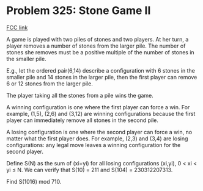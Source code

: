 # Problem 325: Stone Game II

[FCC link](https://www.freecodecamp.org/learn/coding-interview-prep/project-euler/problem-325-stone-game-ii)

A game is played with two piles of stones and two players. At her turn, a player
removes a number of stones from the larger pile. The number of stones she
removes must be a positive multiple of the number of stones in the smaller pile.

E.g., let the ordered pair(6,14) describe a configuration with 6 stones in the
smaller pile and 14 stones in the larger pile, then the first player can remove
6 or 12 stones from the larger pile.

The player taking all the stones from a pile wins the game.

A winning configuration is one where the first player can force a win. For
example, (1,5), (2,6) and (3,12) are winning configurations because the first
player can immediately remove all stones in the second pile.

A losing configuration is one where the second player can force a win, no matter
what the first player does. For example, (2,3) and (3,4) are losing
configurations: any legal move leaves a winning configuration for the second
player.

Define S(N) as the sum of (xi+yi) for all losing configurations (xi,yi), 0 < xi
< yi ≤ N. We can verify that S(10) = 211 and S(104) = 230312207313.

Find S(1016) mod 710.

